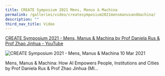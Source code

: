```yaml
---
title: CREATE Symposium 2021 Mens, Manus & Machina
permalink: /galleries/video/createsymposium2021mensmanusandmachina/
description: ""
third_nav_title: Video
---
```

[CREATE Symposium 2021 - Mens, Manus & Machina by Prof Daniela Rus & Prof Zhao Jinhua - YouTube](https://www.youtube.com/embed/h69TAyDPPZs?html5=1&rel=0)

![CREATE Symposium 2021 - Mens, Manus & Machina](https://img.youtube.com/vi/h69TAyDPPZs/default.jpg)
10 Mar 2021


Mens, Manus & Machina: How AI Empowers People, Institutions and Cities by Prof Daniela Rus & Prof Zhao Jinhua (MI...